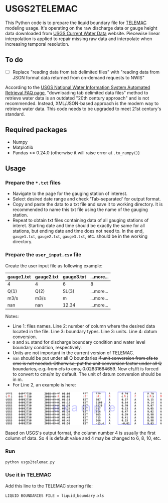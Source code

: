 # USGS2TELEMAC

This Python code is to prepare the liquid boundary file for [TELEMAC](http://www.opentelemac.org/ "TELEMAC website") modeling usage. It's operating on the raw discharge data or gauge height data downloaded from [USGS Current Water Data](https://waterdata.usgs.gov/nwis/rt "USGS Current Water Data") website. Piecewise linear interpolation is applied to repair missing raw data and interpolate when increasing temporal resolution.

## To do

- [ ] Replace "reading data from tab delimited files" with "reading data from JSON format data returned from on-demand requests to NWIS"

According to the [USGS National Water Information System Automated Retrieval FAQ page](https://help.waterdata.usgs.gov/faq/automated-retrievals), "downloading tab delimited data files" method to retrieve water data is an outdated "20th century approach" and is not recommended. Instead, XML/JSON-based approach is the modern way to retrieve water data. This code needs to be upgraded to meet 21st century's standard.

## Required packages

* Numpy
* Matplotlib
* Pandas >= 0.24.0 (otherwise it will raise error at `.to_numpy()`)

## Usage

### Prepare the `*.txt` files

* Navigate to the page for the gauging station of interest.
* Select desired date range and check 'Tab-separated' for output format. 
* Copy and paste the data to a txt file and save it to working directory. It is recommended to name this txt file using the name of the gauging station.
* Repeat to obtain txt files containing data of all gauging stations of interet. Starting date and time should be exactly the same for all stations, but ending date and time does not need to. In the end, `gauge1.txt`, `gauge2.txt`, `gauge3.txt`, etc. should be in the working directory.

### Prepare the `user_input.csv` file
Create the user input file as following example:

|gauge1.txt|gauge2.txt|gauge3.txt|...more...|
|---|---|---|---|
|4|4|6|8|
|Q(1)|Q(2)|SL(3)|...more...|
|m3/s|m3/s|m|...more...|
|nan|nan|12.34|...more...|

Notes:
* Line 1: files names. Line 2: number of column where the desired data located in the file. Line 3: boundary types. Line 3: units. Line 4: datum conversion.
* `Q` and `SL` stand for discharge boundary condition and water level boundary condition, respectively.
* Units are not important in the current version of TELEMAC.
* `nan` should be put under all Q boundaries ~~if unit conversion from cfs to cms is not needed. Otherwise, put the unit conversion factor under all Q boundaries, e.g. from cfs to cms, 0.02831684659~~. Now cfs/ft is forced to convert to cms/m by default. The unit of datum conversion should be in m.
* For Line 2, an example is here:

![a](https://github.com/zhiliuiuc/USGS2TELEMAC/blob/master/data_example.png "data_example")

Based on USGS's output format, the column number 4 is usually the first column of data. So 4 is default value and 4 may be changed to 6, 8, 10, etc.

### Run

```
python usgs2telemac.py
```


### Use it in TELEMAC

Add this line to the TELEMAC steering file:

```
LIQUID BOUNDARIES FILE = liquid_boundary.xls
```
